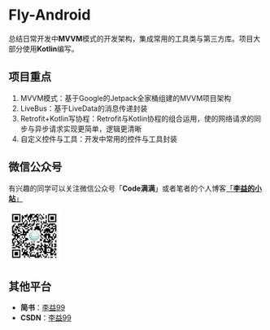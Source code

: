 # Fly-Android

总结日常开发中**MVVM**模式的开发架构，集成常用的工具类与第三方库。项目大部分使用**Kotlin**编写。

## 项目重点

1. MVVM模式：基于Google的Jetpack全家桶组建的MVVM项目架构
2. LiveBus：基于LiveData的消息传递封装
3. Retrofit+Kotlin写协程：Retrofit与Kotlin协程的组合运用，使的网络请求的同步与异步请求实现更简单，逻辑更清晰
4. 自定义控件与工具：开发中常用的控件与工具封装

## 微信公众号
有兴趣的同学可以关注微信公众号「**Code满满**」或者笔者的个人博客[「**李益的小站**」](https://www.liyisite.com/)
<div>
<img src="wxgzh-qrcode.jpg" width="20%">
</div>

## 其他平台
- **简书**：[李益99](https://www.jianshu.com/u/fe3e28b3a55d)
- **CSDN**：[李益99](https://blog.csdn.net/liyi1009365545?spm=1010.2135.3001.5343)



